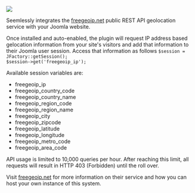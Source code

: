 <a href="http://betweenbrain.com/" target="_blank"><img src="http://betweenbrain.com/images/logo.png"></a><p class="clear">Seemlessly integrates the <a href="http://freegeoip.net/" target="_blank">freegeoip.net</a> public REST API geolocation service with your Joomla website.</p><p>Once installed and auto-enabled, the plugin will request IP address based gelocation information from your site's visitors and add that information to their Joomla user session. Access that information as follows <code>$session = JFactory::getSession(); $session-&gt;get('freegeoip_ip');</code></p><p>Available session variables are:</p><ul><li>freegeoip_ip</li><li>freegeoip_country_code</li><li>freegeoip_country_name</li><li>freegeoip_region_code</li><li>freegeoip_region_name</li><li>freegeoip_city</li><li>freegeoip_zipcode</li><li>freegeoip_latitude</li><li>freegeoip_longitude</li><li>freegeoip_metro_code</li><li>freegeoip_area_code</li></ul><p>API usage is limited to 10,000 queries per hour. After reaching this limit, all requests will result in HTTP 403 (Forbidden) until the roll over.</p><p>Visit <a href="http://freegeoip.net/" target="_blank">freegeoip.net</a> for more information on their service and how you can host your own instance of this system.</p><p>			
